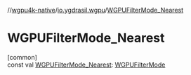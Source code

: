 //[wgpu4k-native](../../index.md)/[io.ygdrasil.wgpu](index.md)/[WGPUFilterMode_Nearest](-w-g-p-u-filter-mode_-nearest.md)

# WGPUFilterMode_Nearest

[common]\
const val [WGPUFilterMode_Nearest](-w-g-p-u-filter-mode_-nearest.md): [WGPUFilterMode](-w-g-p-u-filter-mode/index.md)
